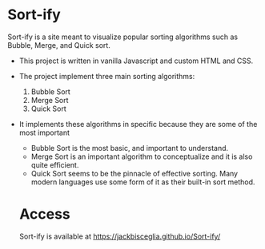 # Sort-ify
Sort-ify is a site meant to visualize popular sorting algorithms such as Bubble, Merge, and Quick sort.

* This project is written in vanilla Javascript and custom HTML and CSS.
* The project implement three main sorting algorithms:
  1. Bubble Sort
  2. Merge Sort
  3. Quick Sort
  
* It implements these algorithms in specific because they are some of the most important
  * Bubble Sort is the most basic, and important to understand.
  * Merge Sort is an important algorithm to conceptualize and it is also quite efficient.
  * Quick Sort seems to be the pinnacle of effective sorting. Many modern languages use some form of it as their built-in sort method.
  
  # Access
  Sort-ify is available at https://jackbisceglia.github.io/Sort-ify/
